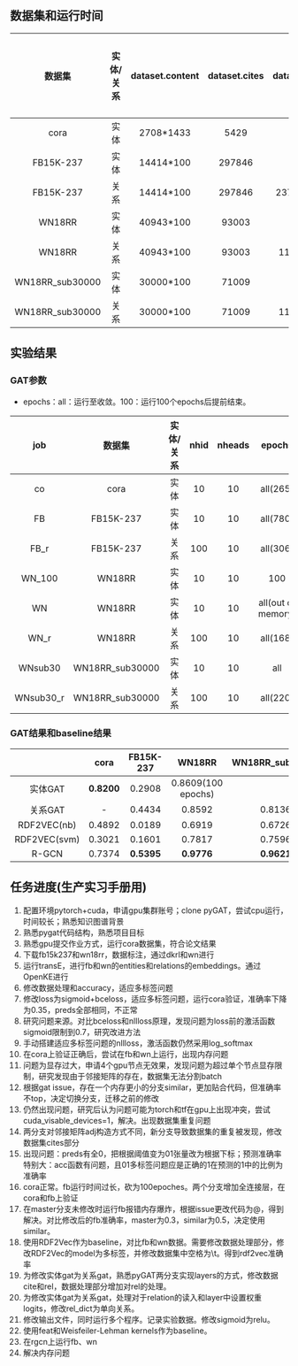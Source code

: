 ## 数据集和运行时间

|  数据集   |  实体/关系  |dataset.content|dataset.cites|dataset.rel|classes|数据处理时间|运行1个epoch时间|总时间|
| :-------: | :--------: | :-----------: | :---------: | :------: | :-----: | :----: | :----: | :------: |
|   cora    |    实体    |  2708\*1433   |     5429    |    -     |    7    |   6s   |  0.05s |   30s    |
| FB15K-237 |    实体    |  14414\*100   |    297846   |    -     |   25    |   11s  | 2min30s|   34h    |
| FB15K-237 |    关系    |  14414\*100   |    297846   | 237\*100 |   25    |   11s  | 3min30s|   18h    |
|   WN18RR  |    实体    |  40943\*100   |    93003    |    -     |    4    |   43s  |  26min |45h(100 epochs)|
|   WN18RR  |    关系    |  40943\*100   |    93003    |  11\*100 |    4    |   43s  |17min10s|   44h    |
| WN18RR_sub30000 | 实体 |  30000\*100   |    71009    |    -     |    4    |   25s  |        |          |
| WN18RR_sub30000 | 关系 |  30000\*100   |    71009    |  11\*100 |    4    |   26s  |10min30s|   39h    |

## 实验结果

### GAT参数

+ epochs：all：运行至收敛。100：运行100个epochs后提前结束。

|    job    |      数据集     |实体/关系|  nhid | nheads |  epochs  |
| :-------: | :-------------: | :----: | :---: | :----: | :------: |
|     co    |        cora     |  实体  |   10  |   10   | all(265) |
|     FB    |     FB15K-237   |  实体  |   10  |   10   | all(780) |
|    FB_r   |     FB15K-237   |  关系  |  100  |   10   | all(306) |
|   WN_100  |      WN18RR     |  实体  |   10  |   10   |   100    |
|     WN    |      WN18RR     |  实体  |   10  |   10   |all(out of memory)|
|    WN_r   |      WN18RR     |  关系  |  100  |   10   | all(168) |
|  WNsub30  | WN18RR_sub30000 |  实体  |   10  |   10   | all      |
| WNsub30_r | WN18RR_sub30000 |  关系  |  100  |   10   | all(220) |

### GAT结果和baseline结果

|              |     cora   |  FB15K-237 |   WN18RR   |WN18RR_sub30000|
| :----------: | :--------: | :--------: | :---------:| :---------:|
|    实体GAT   | **0.8200** |   0.2908   |0.8609(100 epochs)|      |
|    关系GAT   |      -     |   0.4434   |   0.8592   |   0.8136   |
| RDF2VEC(nb)  |   0.4892   |   0.0189   |   0.6919   |   0.6726   |
| RDF2VEC(svm) |   0.3021   |   0.1601   |   0.7817   |   0.7596   |
|     R-GCN    |   0.7374   | **0.5395** | **0.9776** | **0.9621** |

## 任务进度(生产实习手册用)

1. 配置环境pytorch+cuda，申请gpu集群账号；clone pyGAT，尝试cpu运行，时间较长；熟悉知识图谱背景
2. 熟悉pygat代码结构，熟悉项目目标
3. 熟悉gpu提交作业方式，运行cora数据集，符合论文结果
4. 下载fb15k237和wn18rr，数据标注，通过dkrl和wn进行
5. 运行transE，进行fb和wn的entities和relations的embeddings。通过OpenKE进行
6. 修改数据处理和accuracy，适应多标签问题
7. 修改loss为sigmoid+bceloss，适应多标签问题，运行cora验证，准确率下降为0.35，preds全部相同，不正常
8. 研究问题来源。对比bceloss和nllloss原理，发现问题为loss前的激活函数sigmoid限制到0.7，研究改进方法
9. 手动搭建适应多标签问题的nllloss，激活函数仍然采用log_softmax
10. 在cora上验证正确后，尝试在fb和wn上运行，出现内存问题
11. 问题为显存过大，申请4个gpu节点无效果，发现问题为超过单个节点显存限制，研究发现由于邻接矩阵的存在，数据集无法分割batch
12. 根据gat issue，存在一个内存更小的分支similar，更加贴合代码，但准确率不top，决定切换分支，迁移之前的修改
13. 仍然出现问题，研究后认为问题可能为torch和tf在gpu上出现冲突，尝试cuda_visable_devices=1，解决。出现数据集重复问题
14. 两分支对邻接矩阵adj构造方式不同，新分支导致数据集的重复被发现，修改数据集cites部分
15. 出现问题：preds有全0，把根据阈值变为01张量改为根据下标；预测准确率特别大：acc函数有问题，且01多标签问题应是正确的1在预测的1中的比例为准确率
16. cora正常。fb运行时间过长，砍为100epoches。两个分支增加全连接层，在cora和fb上验证
17. 在master分支未修改时运行fb报错内存爆炸，根据issue更改代码为@，得到解决。对比修改后的fb准确率，master为0.3，similar为0.5，决定使用similar。
18. 使用RDF2Vec作为baseline，对比fb和wn数据。需要修改数据处理部分，修改RDF2Vec的model为多标签，并修改数据集中空格为\t。得到rdf2vec准确率
19. 为修改实体gat为关系gat，熟悉pyGAT两分支实现layers的方式，修改数据cite和rel，数据处理部分增加对rel的处理。
20. 为修改实体gat为关系gat，处理对于relation的读入和layer中设置权重logits，修改rel_dict为单向关系。
21. 修改输出文件，同时运行多个程序。记录实验数据。修改sigmoid为relu。
22. 使用feat和Weisfeiler-Lehman kernels作为baseline。
23. 在rgcn上运行fb、wn
24. 解决内存问题